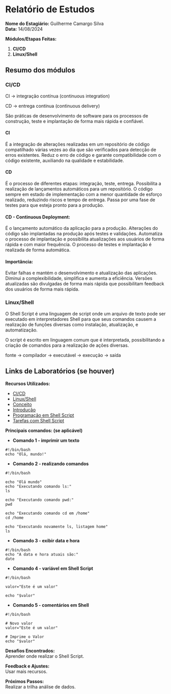 # Relatório de Estudos

**Nome do Estagiário:** Guilherme Camargo Silva  
**Data:** 14/08/2024

**Módulos/Etapas Feitas:**  
1. **CI/CD**
2. **Linux/Shell**

## Resumo dos módulos 

### CI/CD

CI -> integração contínua (continuous integration)

CD -> entrega contínua (continuous delivery)

São práticas de desenvolvimento de software para os processos de construção, teste e implantação de forma mais rápida e confiável.

#### CI

É a integração de alterações realizadas em um repositório de código compatilhado várias vezes ao dia que são verificados para detecção de erros existentes. Reduz o erro de código e garante compatibilidade com o código existente, auxiliando na qualidade e estabilidade.

#### CD

É o processo de diferentes etapas: integração, teste, entrega. Possibilita a realização de lançamentos automáticos para um repositório. O código sempre em estado de implementação com a menor quantidade de esforço realizado, reduzindo riscos e tempo de entrega. Passa por uma fase de testes para que esteja pronto para a produção.

#### CD - Continuous Deployment:

É o lançamento automático da aplicação para a produção. Alterações do código são implantadas na produção após testes e validações. Automatiza o processo de implantação e possibilita atualizações aos usuários de forma rápida e com maior frequência. O processo de testes e implantação é realizada de forma automática.

#### Importância:

Evitar falhas e mantém o desenvolvimento e atualização das aplicações. Diminui a complexibilidade, simplifica e aumenta a eficiência. Versões atualizadas são divulgadas de forma mais rápida que possibilitam feedback dos usuários de forma mais rápida.

### Linux/Shell

O Shell Script é uma linguagem de script onde um arquivo de texto pode ser executado em interpretadores Shell para que seus comandos causem a realização de funções diversas como instalação, atualização, e automatização.

O script é escrito em linguagem comum que é interpretada, possibilitando a criação de comandos para a realização de ações diversas.

fonte -> compilador -> executável -> execução -> saída

## Links de Laboratórios (se houver)

**Recursos Utilizados:**  
- [CI/CD](https://github.com/2RP-Squad404/Data_Science/blob/main/wiki/subpages/cicd.md)
- [Linux/Shell](https://github.com/2RP-Squad404/Data_Science/blob/main/wiki/subpages/linux_shell.md)
- [Conceito](https://www.youtube.com/watch?v=AZtTd3pFVTY)
- [Introdução](https://www.redhat.com/pt-br/topics/devops/what-is-ci-cd#:~:text=Na%20sigla%20CI%2FCD%2C%20%22,%22)
- [Programação em Shell Script](https://www.youtube.com/watch?v=VKtWshNIJio&t=2005s)
- [Tarefas com Shell Script](https://blog.4linux.com.br/automatizando-tarefas-com-shell-script/)

**Principais comandos: (se aplicável)**  
- **Comando 1 - imprimir um texto**
```
#!/bin/bash
echo "Olá, mundo!"
```

- **Comando 2 - realizando comandos**
```
#!/bin/bash

echo "Olá mundo"
echo "Executando comando ls:"
ls

echo "Executando comando pwd:"
pwd

echo "Executando comando cd em /home"
cd /home

echo "Executando novamente ls, listagem home"
ls
```

- **Comando 3 - exibir data e hora**
```
#!/bin/bash
echo "A data e hora atuais são:"
date
```

- **Comando 4 - variável em Shell Script**
```
#!/bin/bash

valor="Este é um valor"

echo "$valor"
```

- **Comando 5 - comentários em Shell**
```
#!/bin/bash

# Novo valor
valor="Este é um valor"

# Imprime o Valor
echo "$valor"
```

**Desafios Encontrados:**  
Aprender onde realizar o Shell Script.

**Feedback e Ajustes:**  
Usar mais recursos.

**Próximos Passos:**  
Realizar a trilha análise de dados.
